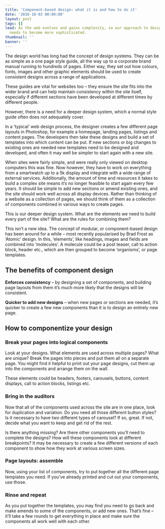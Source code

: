 ```yaml
---
title: 'Component-based design: what it is and how to do it'
date: '2016-10-03 00:00:00'
layout: post
tags: []
lead: As the web evolves and gains complexity, so our approach to designing websites
  needs to become more sophisticated.
thumbnail: ''
banner: ''
---
```

The design world has long had the concept of design systems. They can be as simple as a one page style guide, all the way up to a corporate brand manual running to hundreds of pages. Either way, they set out how colours, fonts, images and other graphic elements should be used to create consistent designs across a range of applications.

These guides are vital for websites too – they ensure the site fits into the wider brand and can help maintain consistency within the site itself, especially if different sections have been developed at different times by different people.

However, there is a need for a deeper design system, which a normal style guide often does not adequately cover.

In a ‘typical’ web design process, the designer creates a few different page layouts in Photoshop, for example a homepage, landing pages, listings and content pages. The developers then take these designs and build a set of templates into which content can be put. If new sections or big changes to existing ones are needed new templates need to be designed and developed, and often it may well be simpler to start again with a new site.

When sites were fairly simple, and were really only viewed on desktop computers this was fine. Now however, they have to work on everything from a smartwatch up to a 5k display and integrate with a wide range of external services. Additionally, the amount of time and resources it takes to build a complex site means it’s no longer feasible to start again every few years. It should be simple to add new sections or amend existing ones, and the site should work well across all display devices. 
Rather than thinking of a website as a collection of pages, we should think of them as a collection of components combined in various ways to create pages. 

This is our deeper design system. What are the elements we need to build every part of the site? What are the rules for combining them?

This isn’t a new idea. The concept of modular, or component-based design has been around for a while – most recently popularised by Brad Frost as ‘Atomic’ design. In this, ‘elements’, like headings, images and fields are combined into ‘molecules’. A molecule could be a post teaser, call to action block, header etc., which are then grouped to become ‘organisms’, or page templates.

## The benefits of component design

**Enforces consistency** – by designing a set of components, and building page layouts from them it’s much more likely that the designs will be consistent.

**Quicker to add new designs** – when new pages or sections are needed, it’s quicker to create a few new components than it is to design an entirely new page.

## How to componentize your design

### Break your pages into logical components

Look at your designs. What elements are used across multiple pages? What are unique? Break the pages into pieces and put them all on a separate page. You might find it helpful to print out your page designs, cut them up into the components and arrange them on the wall.

These elements could be headers, footers, carousels, buttons, content displays, call to action blocks, listings etc.

### Bring in the auditors

Now that all of the components used across the site are in one place, look for duplication and variation. Do you need all those different button styles? Is it necessary to have two different types of carousel? If so, great. If not, decide what you want to keep and get rid of the rest.

Is there anything missing? Are there other components you’ll need to complete the designs?
How will these components look at different breakpoints? It may be necessary to create a few different versions of each component to show how they work at various screen sizes.

### Page layouts: assemble

Now, using your list of components, try to put together all the different page templates you need. If you’ve already printed and cut out your components, use those.

### Rinse and repeat

As you put together the templates, you may find you need to go back and make amends to some of the components, or add new ones. That’s fine – it’ll take a few rounds to get everything in place and make sure the components all work well with each other.